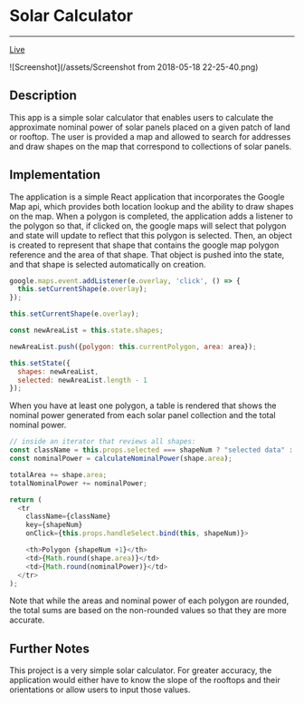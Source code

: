 # Solar Calculator
--------------------
[Live](paulangland.info/Solar-Calculator)

![Screenshot](/assets/Screenshot from 2018-05-18 22-25-40.png)
## Description ##
This app is a simple solar calculator that enables users to calculate the approximate nominal power of solar panels placed on a given patch of land or rooftop. The user is provided a map and allowed to search for addresses and draw shapes on the map that correspond to collections of solar panels.

## Implementation ##
The application is a simple React application that incorporates the Google Map api, which provides both location lookup and the ability to draw shapes on the map. When a polygon is completed, the application adds a listener to the polygon so that, if clicked on, the google maps will select that polygon and state will update to reflect that this polygon is selected. Then, an object is created to represent that shape that contains the google map polygon reference and the area of that shape. That object is pushed into the state, and that shape is selected automatically on creation.

```javascript
google.maps.event.addListener(e.overlay, 'click', () => {
  this.setCurrentShape(e.overlay);
});

this.setCurrentShape(e.overlay);

const newAreaList = this.state.shapes;

newAreaList.push({polygon: this.currentPolygon, area: area});

this.setState({
  shapes: newAreaList,
  selected: newAreaList.length - 1
});
```
When you have at least one polygon, a table is rendered that shows the nominal power generated from each solar panel collection and the total nominal power.

```javascript
// inside an iterator that reviews all shapes:
const className = this.props.selected === shapeNum ? "selected data" : "data";
const nominalPower = calculateNominalPower(shape.area);

totalArea += shape.area;
totalNominalPower += nominalPower;

return (
  <tr
    className={className}
    key={shapeNum}
    onClick={this.props.handleSelect.bind(this, shapeNum)}>

    <th>Polygon {shapeNum +1}</th>
    <td>{Math.round(shape.area)}</td>
    <td>{Math.round(nominalPower)}</td>
  </tr>
);
```
Note that while the areas and nominal power of each polygon are rounded, the total sums are based on the non-rounded values so that they are more accurate.

## Further Notes ##
This project is a very simple solar calculator. For greater accuracy, the application would either have to know the slope of the rooftops and their orientations or allow users to input those values.
